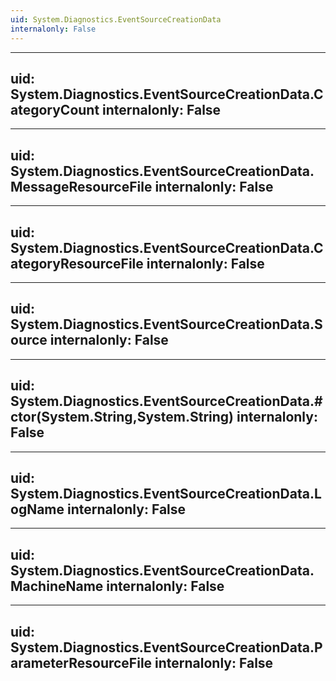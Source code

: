 ```yaml
---
uid: System.Diagnostics.EventSourceCreationData
internalonly: False
---
```


---
uid: System.Diagnostics.EventSourceCreationData.CategoryCount
internalonly: False
---

---
uid: System.Diagnostics.EventSourceCreationData.MessageResourceFile
internalonly: False
---

---
uid: System.Diagnostics.EventSourceCreationData.CategoryResourceFile
internalonly: False
---

---
uid: System.Diagnostics.EventSourceCreationData.Source
internalonly: False
---

---
uid: System.Diagnostics.EventSourceCreationData.#ctor(System.String,System.String)
internalonly: False
---

---
uid: System.Diagnostics.EventSourceCreationData.LogName
internalonly: False
---

---
uid: System.Diagnostics.EventSourceCreationData.MachineName
internalonly: False
---

---
uid: System.Diagnostics.EventSourceCreationData.ParameterResourceFile
internalonly: False
---
